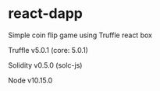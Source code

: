 # react-dapp
Simple coin flip game using Truffle react box

Truffle v5.0.1 (core: 5.0.1)

Solidity v0.5.0 (solc-js)

Node v10.15.0
